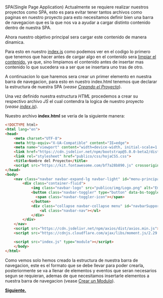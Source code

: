 SPA(Single Page Application)
Actualmente se requiere realizar nuestros proyectos como SPA, esto es para evitar tener tantos archivos como paginas en nuestro proyecto para esto necesitamos definir bien una barra de navegacion que es la que nos va a ayudar a cargar distinto contenido dentro de nuestra SPA.

Ahora nuestro objetivo principal sera cargar este contenido de manera dinamica.

Para esto en nuestro [index.js](http://127.0.0.1:5500/docs/index.js.html) como podemos ver en el codigo lo primero que tenemos que hacer antes de cargar algo en el contenido sera [limpiar el contenido](http://127.0.0.1:5500/docs/global.html#LimpiarContenido), ya que, sino limpiamos el contenido antes de insertar mas contenido lo que sucedera va a ser que se insertara uno tras de otro.

A continuacion lo que haremos sera crear un primer elemento en nuestra barra de navegacion, para esto en nuestro index.html tenemos que declarar la estructura de nuestra SPA (*vease [Creando el Proyecto](http://127.0.0.1:5500/docs/tutorial-paso1.html)*).

Una vez definido nuestra estructura *HTML* procedemos a crear su respectivo archivo *JS* el cual contendra la logica de nuestro proyecto (*vease [index.js](http://127.0.0.1:5500/docs/index.js.html)*).

Nuestro archivo **index.html** se veria de la siguiente manera:

```html
<!DOCTYPE html>
<html lang="en">
<head>
    <meta charset="UTF-8">
    <meta http-equiv="X-UA-Compatible" content="IE=edge">
    <meta name="viewport" content="width=device-width, initial-scale=1.0">
    <link href="https://cdn.jsdelivr.net/npm/bootstrap@5.0.0-beta2/dist/css/bootstrap.min.css" rel="stylesheet" integrity="sha384-BmbxuPwQa2lc/FVzBcNJ7UAyJxM6wuqIj61tLrc4wSX0szH/Ev+nYRRuWlolflfl" crossorigin="anonymous">
    <link rel="stylesheet" href="publico/css/hojaCSS.css">
    <title>Nombre del Proyecto</title>
    <script src="https://kit.fontawesome.com/bf7a28b890.js" crossorigin="anonymous"></script>
</head>
<body>
    <nav class="navbar navbar-expand-lg navbar-light" id="menu-principal">
        <div class="container-fluid"> 
            <img class="navbar-logo" src="publico/img/Logo.png" alt="Empresa">
            <button class="navbar-toggler" type="button" data-bs-toggle="collapse" data-bs-target="#navbarSupportedContent" aria-controls="navbarSupportedContent" aria-expanded="false" aria-label="Toggle navigation">
              <span class="navbar-toggler-icon"></span>
            </button>
            <div class="collapse navbar-collapse menu" id="navbarSupportedContent">
                <ul class="navbar-nav"></ul>
            </div>
        </div>
    </nav>
    <script src="https://cdn.jsdelivr.net/npm/axios/dist/axios.min.js"></script>
    <script src="https://cdnjs.cloudflare.com/ajax/libs/moment.js/2.29.1/moment.min.js"></script>

    <script src="index.js" type="module"></script>
    </body>
</html>
```
Como vemos solo hemos creado la estructura de nuestra barra de navegacion, este es el formato que se debe llevar para poder crearla, posteriormente se va a llenar de elementos y eventos que seran necesarios segun se requieran, ademas de que necesitamos insertarle elementos a nuestra barra de navegacion (vease [Crear un Modulo]()).

**[Siguiente.](https://stribesart.github.io/Documentacion/tutorial-moduloGeneral.html)**